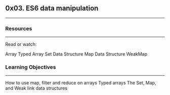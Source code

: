 ## 0x03. ES6 data manipulation
---
### Resources
---
Read or watch:

Array
Typed Array
Set Data Structure
Map Data Structure
WeakMap

### Learning Objectives
---
How to use map, filter and reduce on arrays
Typed arrays
The Set, Map, and Weak link data structures
